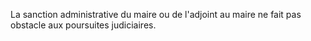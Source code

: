 La sanction administrative du maire ou de l'adjoint au maire ne fait pas obstacle aux poursuites judiciaires.